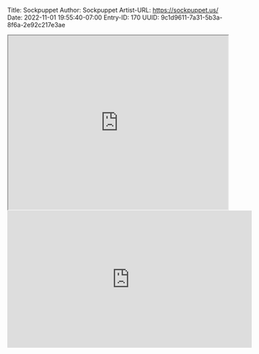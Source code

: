 Title: Sockpuppet
Author: Sockpuppet
Artist-URL: https://sockpuppet.us/
Date: 2022-11-01 19:55:40-07:00
Entry-ID: 170
UUID: 9c1d9611-7a31-5b3a-8f6a-2e92c217e3ae

<iframe src="https://bandcamp.com/EmbeddedPlayer/album=2545445818/size=large/artwork=small/" width="100%" height="400" allow="accelerometer; autoplay; picture-in-picture" seamless><a href="https://sockpuppet.bandcamp.com/album/novembeat-2022-original-soundtrack">Novembeat 2022: Original Soundtrack, by Sockpuppet</a></iframe>

<iframe width="560" height="315" src="https://www.youtube.com/embed/videoseries?list=PLNRLpYEdwBNiK4bYX4-ERC58UQpPth1Nd" title="YouTube video player" frameborder="0" allow="accelerometer; autoplay; clipboard-write; encrypted-media; gyroscope; picture-in-picture" allowfullscreen seamless>
        <a href="https://www.youtube.com/watch?v=zMxMgYmtgow&list=PLNRLpYEdwBNiK4bYX4-ERC58UQpPth1Nd">
    </iframe>
